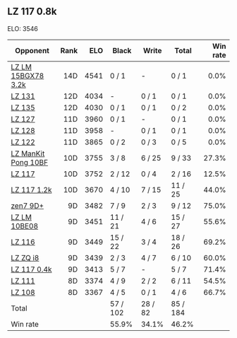 ## LZ 117 0.8k ##

ELO: 3546

Opponent | Rank | ELO | Black | Write | Total | Win rate
---------|-----:|----:|-------|-------|-------|-------:
[LZ LM 15BGX78 3.2k](LZ%20LM%2015BGX78%203.2k.md) | 14D | 4541 | 0 / 1 | - | 0 / 1 | 0.0%
[LZ 131](LZ%20131.md) | 12D | 4034 | - | 0 / 1 | 0 / 1 | 0.0%
[LZ 135](LZ%20135.md) | 12D | 4030 | 0 / 1 | 0 / 1 | 0 / 2 | 0.0%
[LZ 127](LZ%20127.md) | 11D | 3960 | 0 / 1 | - | 0 / 1 | 0.0%
[LZ 128](LZ%20128.md) | 11D | 3958 | - | 0 / 1 | 0 / 1 | 0.0%
[LZ 122](LZ%20122.md) | 11D | 3865 | 0 / 2 | 0 / 3 | 0 / 5 | 0.0%
[LZ ManKit Pong 10BF](LZ%20ManKit%20Pong%2010BF.md) | 10D | 3755 | 3 / 8 | 6 / 25 | 9 / 33 | 27.3%
[LZ 117](LZ%20117.md) | 10D | 3752 | 2 / 12 | 0 / 4 | 2 / 16 | 12.5%
[LZ 117 1.2k](LZ%20117%201.2k.md) | 10D | 3670 | 4 / 10 | 7 / 15 | 11 / 25 | 44.0%
[zen7 9D+](zen7%209D+.md) | 9D | 3482 | 7 / 9 | 2 / 3 | 9 / 12 | 75.0%
[LZ LM 10BE08](LZ%20LM%2010BE08.md) | 9D | 3451 | 11 / 21 | 4 / 6 | 15 / 27 | 55.6%
[LZ 116](LZ%20116.md) | 9D | 3449 | 15 / 22 | 3 / 4 | 18 / 26 | 69.2%
[LZ ZQ i8](LZ%20ZQ%20i8.md) | 9D | 3439 | 2 / 3 | 4 / 7 | 6 / 10 | 60.0%
[LZ 117 0.4k](LZ%20117%200.4k.md) | 9D | 3413 | 5 / 7 | - | 5 / 7 | 71.4%
[LZ 111](LZ%20111.md) | 8D | 3374 | 4 / 9 | 2 / 2 | 6 / 11 | 54.5%
[LZ 108](LZ%20108.md) | 8D | 3367 | 4 / 5 | 0 / 1 | 4 / 6 | 66.7%
Total | | | 57 / 102 | 28 / 82 | 85 / 184 | 
Win rate| | | 55.9% | 34.1% | 46.2% | 
